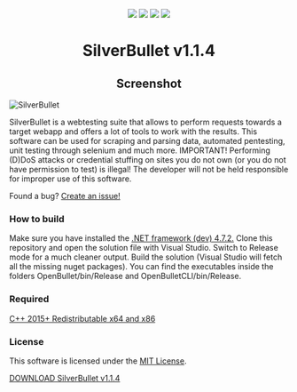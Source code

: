<p align= "center">
   <img src="https://img.shields.io/badge/Release-1.4.4-black">
   <img src="https://img.shields.io/github/license/SilverBulletDev1/SilverBullet?color=black">
   <img src="https://img.shields.io/github/stars/SilverBulletDev1/SilverBullet?style=flat&color=black">
   <img src="https://img.shields.io/github/forks/SilverBulletDev1/SilverBullet?style=flat&color=black">

   <br>
</p>
<h1 align="center">SilverBullet v1.1.4</h1>

<h2 align="center">Screenshot</h2>

![SilverBullet](https://github.com/SilverBulletDev1/SilverBullet/assets/166245487/79d2996a-902c-4b7b-b1eb-6aec669fc44d)

SilverBullet is a webtesting suite that allows to perform requests towards a target webapp and offers a lot of tools to work with the results. This software can be used for scraping and parsing data, automated pentesting, unit testing through selenium and much more.
IMPORTANT! Performing (D)DoS attacks or credential stuffing on sites you do not own (or you do not have permission to test) is illegal! The developer will not be held responsible for improper use of this software.


Found a bug? [Create an issue!](https://help.github.com/en/articles/creating-an-issue)

### How to build

Make sure you have installed the [.NET framework (dev) 4.7.2.](https://dotnet.microsoft.com/en-us/download/dotnet-framework/thank-you/net472-developer-pack-offline-installer)
Clone this repository and open the solution file with Visual Studio.
Switch to Release mode for a much cleaner output.
Build the solution (Visual Studio will fetch all the missing nuget packages).
You can find the executables inside the folders OpenBullet/bin/Release and OpenBulletCLI/bin/Release.

### Required
[C++ 2015+ Redistributable x64 and x86](https://www.microsoft.com/en-ca/download/details.aspx?id=48145)

### License
This software is licensed under the [MIT License](https://github.com/SilverBulletDev1/SilverBullet?tab=MIT-1-ov-file#MIT-1-ov-file).

[DOWNLOAD SilverBullet v1.1.4](https://github.com/SilverBulletDev1/SilverBullet/releases/download/1.1.4/SilverBullet.v1.1.4.zip)
